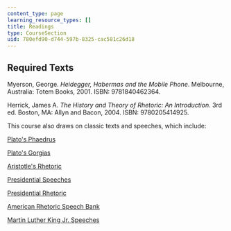 ```yaml
---
content_type: page
learning_resource_types: []
title: Readings
type: CourseSection
uid: 780efd90-d744-597b-8325-cac581c26d18
---
```


Required Texts
--------------

Myerson, George. _Heidegger, Habermas and the Mobile Phone_. Melbourne, Australia: Totem Books, 2001. ISBN: 9781840462364.

Herrick, James A. _The History and Theory of Rhetoric: An Introduction_. 3rd ed. Boston, MA: Allyn and Bacon, 2004. ISBN: 9780205414925.

This course also draws on classic texts and speeches, which include:

[Plato's Phaedrus](http://www9.georgetown.edu/faculty/jod/texts/phaedrus.html)

[Plato's Gorgias](http://www.ancienttexts.org/library/greek/plato/gorgias.html)

[Aristotle's Rhetoric](http://plato.stanford.edu/entries/aristotle-rhetoric/)

[Presidential Speeches](http://www.theamericanpresidency.us/archive.htm)

[Presidential Rhetoric](http://www.presidentialrhetoric.com/)

[American Rhetoric Speech Bank](http://www.americanrhetoric.com/)

[Martin Luther King Jr. Speeches](https://kinginstitute.stanford.edu/listen-sermons-and-speeches)
